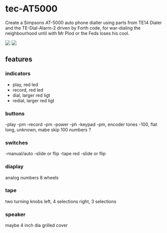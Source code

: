 # tec-AT5000
Create a Simpsons AT-5000 auto phone dialler using parts from TE14 Dialer and the TE-Dial-Alarm-2 driven by Forth code, for war-dialing the neighbourhood until with Mr Plod or the Feds loses his cool.

![](https://github.com/SteveJustin1963/tec-AT5000/blob/master/pics/fp1.png)
![](https://github.com/SteveJustin1963/tec-AT5000/blob/master/pics/kpkczu2ruyp11.png)

## features

### indicators
- play, red led
- record, red led
- dial, larger red ligt
- redial, larger red ligt

### buttons
-play -pm
-record -pm
-power -ph
-keypad -pm, encoder tones
-100, flat long, unknown, mabe skip 100 numbers ?

### switches
-manual/auto -slide or flip
-tape red -slide or flip

### diaplay
analog numbers 8 wheels

### tape
two turning knobs
left, 4 selections
right, 3 selections

### speaker
maybe 4 inch dia
grilled cover

 



 



